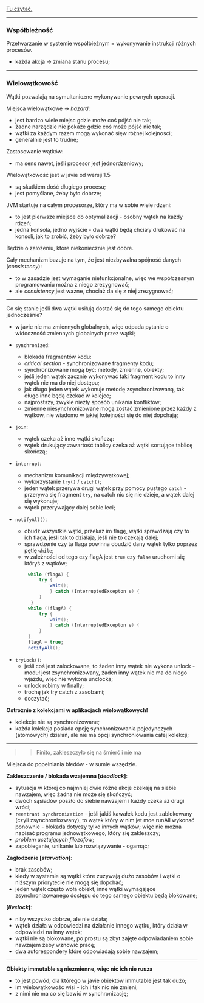 [Tu czytać.](https://docs.oracle.com/javase/tutorial/essential/concurrency/)

---

### Współbieżność

Przetwarzanie w systemie współbieżnym = wykonywanie instrukcji różnych procesów.
- każda akcja -> zmiana stanu procesu;

---

### Wielowątkowość

Wątki pozwalają na symultaniczne wykonywanie pewnych operacji.

Miejsca wielowątkowe -> _hazard_:
- jest bardzo wiele miejsc gdzie może coś pójść nie tak;
- żadne narzędzie nie pokaże gdzie coś może pójść nie tak;
- wątki za każdym razem mogą wykonać sięw różnej kolejności;
- generalnie jest to trudne;

Zastosowanie wątków:
- ma sens nawet, jeśli procesor jest jednordzeniowy;

Wielowątkowość jest w javie od wersji 1.5
- są skutkiem dość długiego procesu;
- jest pomyślane, żeby było dobrze;

JVM startuje na całym procesorze, który ma w sobie wiele rdzeni:
- to jest pierwsze miejsce do optymalizacji - osobny wątek na każdy rdzeń;
- jedna konsola, jedno wyjście - dwa wątki będą chciały drukować na konsoli, jak to zrobić, żeby było dobrze?

Będzie o założeniu, które niekoniecznie jest dobre.

Cały mechanizm bazuje na tym, że jest niezbywalna spójność danych (_consistency_):
- to w zasadzie jest wymaganie niefunkcjonalne, więc we współczesnym programowaniu można z niego zrezygnować;
- ale _consistency_ jest ważne, chociaż da się z niej zrezygnować;

---

Co się stanie jeśli dwa wątki usiłują dostać się do tego samego obiektu jednocześnie?
- w javie nie ma zmiennych globalnych, więc odpada pytanie o widoczność zmiennych globalnych przez wątki;

- `synchronized`:
    - blokada fragmentów kodu:
    - _critical section_ - synchronizowane fragmenty kodu;
    - synchronizowane mogą być: metody, zmienne, obiekty;
    - jeśli jeden wątek zacznie wykonywać taki fragment kodu to inny wątek nie ma do niej dostępu;
    - jak długo jeden wątek wykonuje metodę zsynchronizowaną, tak długo inne będą czekać w kolejce;
    - najprostszy, zwykle niezły sposób unikania konfliktów;
    - zmienne niesynchronizowane mogą zostać zmienione przez każdy z wątków, nie wiadomo w jakiej kolejności się do niej dopchają;

- `join`:
    - wątek czeka aż inne wątki skończą:
    - wątek drukujący zawartość tablicy czeka aż wątki sortujące tablicę skończą;

- `interrupt`:
    - mechanizm komunikacji międzywątkowej;
    - wykorzystanie `try()` / `catch()`;
    - jeden wątek przerywa drugi wątek przy pomocy pustego `catch` - przerywa się fragment `try`, na catch nic się nie dzieje, a wątek dalej się wykonuje;
    - wątek przerywający dalej sobie leci;

- `notifyAll()`:
    - obudź wszystkie wątki, przekaż im flagę, wątki sprawdzają czy to ich flaga, jeśli tak to działają, jeśli nie to czekają dalej;
    - sprawdzenie czy ta flaga powinna obudzić dany wątek tylko poprzez pętlę `while`;
    - w zależności od tego czy flagA jest `true` czy `false` uruchomi się któryś z wątków;
```JAVA
        while (flagA) {
            try {
                wait();
                } catch (InterruptedExcepton e) {
            }
         }
        while (!flagA) {
            try {
                wait();
                } catch (InterruptedExcepton e) {
            }
        }
        flagA = true;
        notifyAll();
```

- `tryLock()`:
    - jeśli coś jest zalockowane, to żaden inny wątek nie wykona unlock - moduł jest zsynchronizowany, żaden inny wątek nie ma do niego wjazdu, więc nie wykona unclocka;
    - unlock robimy w finally;
    - trochę jak try catch z zasobami;
    - doczytać;


**Ostrożnie z kolekcjami w aplikacjach wielowątkowych!**
- kolekcje nie są synchronizowane;
- każda kolekcja posiada opcję synchronizowania pojedynczych (atomowych) działań, ale nie ma opcji synchroniowania całej kolekcji;

---

>> Finito, zakleszczyło się na śmierć i nie ma

Miejsca do popełniania błedów - w sumie wszędzie.

**Zakleszczenie / blokada wzajemna [_deadlock_]**:
- sytuacja w której co najmniej dwie różne akcje czekają na siebie nawzajem, więc żadna nie może się skończyć;
- dwóch sąsiadów poszło do siebie nawzajem i każdy czeka aż drugi wróci;
- `reentrant synchronization` - jeśli jakiś kawałek kodu jest zablokowany (czyli zsynchroniozwany), to wątek który w nim jet moe runAll wykonać ponownie - blokada dotyczy tylko innych wątków; więc nie można napisać programu jednowątkowego, który się zakleszczy;
- _problem ucztujących filozofów_;
- zapobieganie, unikanie lub rozwiązywanie - ogarnąć;

**Zagłodzenie [_starvation_]**:
- brak zasobów;
- kiedy w systemie są wątki które zużywają dużo zasobów i wątki o niższym priorytecie nie mogą się dopchać;
- jeden wątek często woła obiekt, inne wątki wymagające zsynchronizowanego dostępu do tego samego obiektu będą blokowane;

**[_livelock_]**:
- niby wszystko dobrze, ale nie działa;
- wątek działa w odpowiedzi na działanie innego wątku, który działa w odpowiedzi na inny wątek;
- wątki nie są blokowane, po prostu są zbyt zajęte odpowiadaniem sobie nawzajem żeby wznowić pracę;
- dwa autorespondery które odpowiadają sobie nawzajem;

---

**Obiekty immutable są niezmienne, więc nic ich nie rusza**
- to jest powód, dla którego w javie obiektów immutable jest tak dużo;
- im wielowątkowość wisi - ich i tak nic nie zmieni;
- z nimi nie ma co się bawić w synchronizację;
